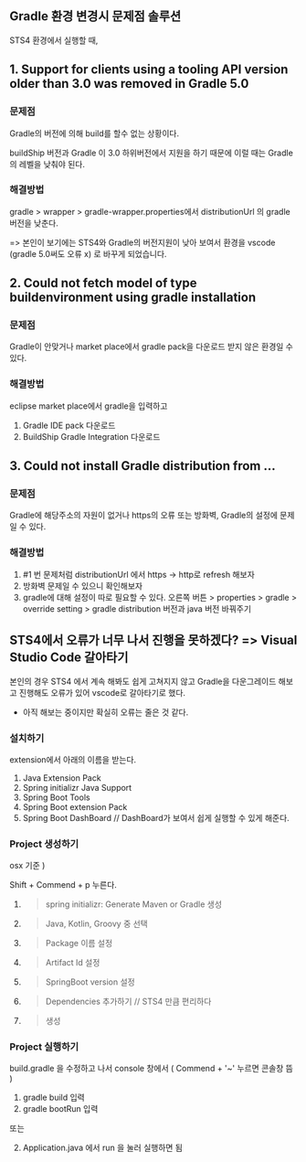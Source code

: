 ## Gradle 환경 변경시 문제점 솔루션

STS4 환경에서 실행할 때,

## 1. Support for clients using a tooling API version older than 3.0 was removed in Gradle 5.0

### 문제점 

Gradle의 버전에 의해 build를 할수 없는 상황이다. 

buildShip 버전과 Gradle 이 3.0 하위버전에서 지원을 하기 때문에 이럴 때는 Gradle의 레벨을 낮춰야 된다.

### 해결방법

gradle > wrapper > gradle-wrapper.properties에서  distributionUrl 의 gradle 버전을 낮춘다.

=> 본인이 보기에는 STS4와 Gradle의 버전지원이 낮아 보여서 환경을 vscode (gradle 5.0써도 오류 x) 로 바꾸게 되었습니다.

## 2. Could not fetch model of type buildenvironment using gradle installation

### 문제점

Gradle이 안맞거나 market place에서 gradle pack을 다운로드 받지 않은 환경일 수 있다.

### 해결방법

eclipse market place에서 gradle을 입력하고 

1. Gradle IDE pack 다운로드
2. BuildShip Gradle Integration 다운로드

## 3. Could not install Gradle distribution from ...

### 문제점

Gradle에 해당주소의 자원이 없거나 https의 오류 또는 방화벽, Gradle의 설정에 문제일 수 있다.

### 해결방법

1. #1 번 문제처럼  distributionUrl 에서 https -> http로 refresh 해보자
2. 방화벽 문제일 수 있으니 확인해보자
3. gradle에 대해 설정이 따로 필요할 수 있다.
오른쪽 버튼 > properties > gradle > override setting > gradle distribution 버전과 java 버전 바꿔주기


## STS4에서 오류가 너무 나서 진행을 못하겠다? => Visual Studio Code 갈아타기

본인의 경우 STS4 에서 계속 해봐도 쉽게 고쳐지지 않고 Gradle을 다운그레이드 해보고 진행해도 오류가 있어 vscode로 갈아타기로 했다. 

* 아직 해보는 중이지만 확실히 오류는 줄은 것 같다.

### 설치하기

extension에서 아래의 이름을 받는다.

1. Java Extension Pack
2. Spring initializr Java Support 
3. Spring Boot Tools
4. Spring Boot extension Pack
5. Spring Boot DashBoard // DashBoard가 보여서 쉽게 실행할 수 있게 해준다.

### Project 생성하기

osx 기준 )


Shift + Commend + p 누른다.
1. > spring initializr: Generate Maven or Gradle 생성
2. > Java, Kotlin, Groovy 중 선택 
3. > Package 이름 설정
4. > Artifact Id 설정
5. > SpringBoot version 설정
6. > Dependencies 추가하기 // STS4 만큼 편리하다
7. > 생성

### Project 실행하기

build.gradle 을 수정하고 나서  console 창에서 ( Commend + '~' 누르면 콘솔창 뜸 )
1. gradle build 입력
2. gradle bootRun 입력

또는 

2. Application.java 에서 run 을 눌러 실행하면 됨


